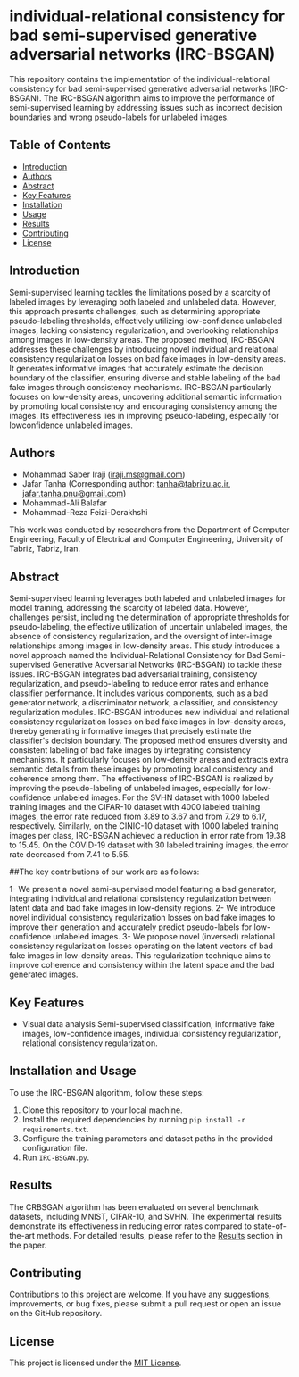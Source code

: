 # individual-relational consistency for bad semi-supervised generative adversarial networks (IRC-BSGAN)

This repository contains the implementation of the individual-relational consistency for bad semi-supervised generative adversarial networks (IRC-BSGAN). The IRC-BSGAN algorithm aims to improve the performance of semi-supervised learning by addressing issues such as incorrect decision boundaries and wrong pseudo-labels for unlabeled images.

## Table of Contents
- [Introduction](#introduction)
- [Authors](#authors)
- [Abstract](#abstract)
- [Key Features](#key-features)
- [Installation](#installation)
- [Usage](#usage)
- [Results](#results)
- [Contributing](#contributing)
- [License](#license)

## Introduction

Semi-supervised learning tackles the limitations posed by a scarcity of labeled images by
leveraging both labeled and unlabeled data. However, this approach presents challenges, such as
determining appropriate pseudo-labeling thresholds, effectively utilizing low-confidence
unlabeled images, lacking consistency regularization, and overlooking relationships among
images in low-density areas. The proposed method, IRC-BSGAN addresses these challenges by
introducing novel individual and relational consistency regularization losses on bad fake images
in low-density areas. It generates informative images that accurately estimate the decision
boundary of the classifier, ensuring diverse and stable labeling of the bad fake images through
consistency mechanisms. IRC-BSGAN particularly focuses on low-density areas, uncovering
additional semantic information by promoting local consistency and encouraging consistency
among the images. Its effectiveness lies in improving pseudo-labeling, especially for lowconfidence unlabeled images.
## Authors

- Mohammad Saber Iraji (iraji.ms@gmail.com)
- Jafar Tanha (Corresponding author: tanha@tabrizu.ac.ir, jafar.tanha.pnu@gmail.com)
- Mohammad-Ali Balafar
- Mohammad-Reza Feizi-Derakhshi

This work was conducted by researchers from the Department of Computer Engineering, Faculty of Electrical and Computer Engineering, University of Tabriz, Tabriz, Iran.

## Abstract

Semi-supervised learning leverages both labeled and unlabeled images for model training, addressing the scarcity of labeled data. However, challenges persist, including the determination of appropriate thresholds for pseudo-labeling, the effective utilization of uncertain unlabeled images, the absence of consistency regularization, and the oversight of inter-image relationships among images in low-density areas. This study introduces a novel approach named the Individual-Relational Consistency for Bad Semi-supervised Generative Adversarial Networks (IRC-BSGAN) to tackle these issues. IRC-BSGAN integrates bad adversarial training, consistency regularization, and pseudo-labeling to reduce error rates and enhance classifier performance. It includes various components, such as a bad generator network, a discriminator network, a classifier, and consistency regularization modules. IRC-BSGAN introduces new individual and relational consistency regularization losses on bad fake images in low-density areas, thereby generating informative images that precisely estimate the classifier's decision boundary. The proposed method ensures diversity and consistent labeling of bad fake images by integrating consistency mechanisms. It particularly focuses on low-density areas and extracts extra semantic details from these images by promoting local consistency and coherence among them. The effectiveness of IRC-BSGAN is realized by improving the pseudo-labeling of unlabeled images, especially for low-confidence unlabeled images. For the SVHN dataset with 1000 labeled training images and the CIFAR-10 dataset with 4000 labeled training images, the error rate reduced from 3.89 to 3.67 and from 7.29 to 6.17, respectively. Similarly, on the CINIC-10 dataset with 1000 labeled training images per class, IRC-BSGAN achieved a reduction in error rate from 19.38 to 15.45. On the COVID-19 dataset with 30 labeled training images, the error rate decreased from 7.41 to 5.55.

##The key contributions of our work are as follows:

1-	We present a novel semi-supervised model featuring a bad generator, integrating individual and relational consistency regularization between latent data and bad fake images in low-density regions.
2-	We introduce novel individual consistency regularization losses on bad fake images to improve their generation and accurately predict pseudo-labels for low-confidence unlabeled images.
3-	We propose novel (inversed) relational consistency regularization losses operating on the latent vectors of bad fake images in low-density areas. This regularization technique aims to improve coherence and consistency within the latent space and the bad generated images.


## Key Features
- Visual data analysis
Semi-supervised classification, informative fake images, low-confidence images, individual consistency regularization, relational consistency regularization.

## Installation and Usage

To use the IRC-BSGAN algorithm, follow these steps:

1. Clone this repository to your local machine.
2. Install the required dependencies by running `pip install -r requirements.txt`.
3. Configure the training parameters and dataset paths in the provided configuration file.
4. Run `IRC-BSGAN.py`.


## Results

The CRBSGAN algorithm has been evaluated on several benchmark datasets, including  MNIST, CIFAR-10, and SVHN. The experimental results demonstrate its effectiveness in reducing error rates compared to state-of-the-art methods. For detailed results, please refer to the [Results](#results) section in the paper.


## Contributing

Contributions to this project are welcome. If you have any suggestions, improvements, or bug fixes, please submit a pull request or open an issue on the GitHub repository.

## License

This project is licensed under the [MIT License](LICENSE).
